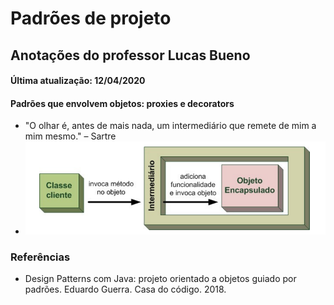 # Padrões de projeto

## Anotações do professor Lucas Bueno

#### Última atualização: 12/04/2020

#### Padrões que envolvem objetos: proxies e decorators
- "O olhar é, antes de mais nada, um intermediário que remete de mim a mim mesmo." – Sartre
- ![image-20200412113433582](08-proxy-decorator.assets/image-20200412113433582.png)

### Referências

- Design Patterns com Java: projeto orientado a objetos guiado por padrões. Eduardo Guerra. Casa do código. 2018.